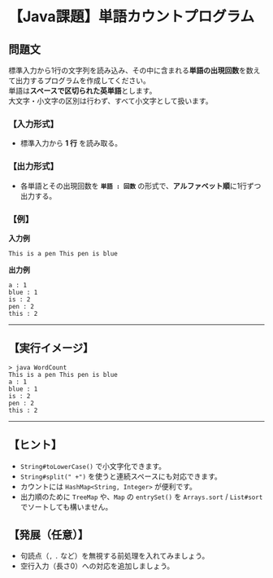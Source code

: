 # 【Java課題】単語カウントプログラム

## 問題文

標準入力から1行の文字列を読み込み、その中に含まれる**単語の出現回数**を数えて出力するプログラムを作成してください。  
単語は**スペースで区切られた英単語**とします。  
大文字・小文字の区別は行わず、すべて小文字として扱います。

### 【入力形式】
- 標準入力から **1 行** を読み取る。

### 【出力形式】
- 各単語とその出現回数を **`単語 : 回数`** の形式で、**アルファベット順**に1行ずつ出力する。

### 【例】
**入力例**
```
This is a pen This pen is blue
```

**出力例**
```
a : 1
blue : 1
is : 2
pen : 2
this : 2
```

---

## 【実行イメージ】
```
> java WordCount
This is a pen This pen is blue
a : 1
blue : 1
is : 2
pen : 2
this : 2
```

---

## 【ヒント】
- `String#toLowerCase()` で小文字化できます。
- `String#split(" +")` を使うと連続スペースにも対応できます。
- カウントには `HashMap<String, Integer>` が便利です。
- 出力順のために `TreeMap` や、`Map` の `entrySet()` を `Arrays.sort` / `List#sort` でソートしても構いません。

## 【発展（任意）】
- 句読点（`,` `.` など）を無視する前処理を入れてみましょう。
- 空行入力（長さ0）への対応を追加しましょう。
